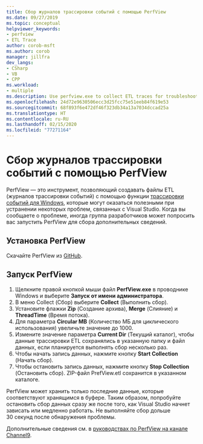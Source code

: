 ```yaml
---
title: Сбор журналов трассировки событий с помощью PerfView
ms.date: 09/27/2019
ms.topic: conceptual
helpviewer_keywords:
- perfview
- ETL Trace
author: corob-msft
ms.author: corob
manager: jillfra
dev_langs:
- CSharp
- VB
- CPP
ms.workload:
- multiple
ms.description: Use perfview.exe to collect ETL traces for troubleshooting issues with Visual Studio
ms.openlocfilehash: 24d72e9630506ecc3d25fcc75e51eeb84f619e53
ms.sourcegitcommit: 68f893f6e472df46f323db34a13a7034dccad25a
ms.translationtype: HT
ms.contentlocale: ru-RU
ms.lasthandoff: 02/15/2020
ms.locfileid: "77271164"
---
```

# <a name="collect-an-etl-trace-with-perfview"></a>Сбор журналов трассировки событий с помощью PerfView

PerfView — это инструмент, позволяющий создавать файлы ETL (журналов трассировки событий) с помощью функции [трассировки событий для Windows](/windows/desktop/ETW/event-tracing-portal), которые могут оказаться полезными при устранении некоторых проблем, связанных с Visual Studio. Когда вы сообщаете о проблеме, иногда группа разработчиков может попросить вас запустить PerfView для сбора дополнительных сведений.

## <a name="install-perfview"></a>Установка PerfView

Скачайте PerfView из [GitHub](https://github.com/Microsoft/perfview/blob/master/documentation/Downloading.md).

## <a name="run-perfview"></a>Запуск PerfView

1. Щелкните правой кнопкой мыши файл **PerfView.exe** в проводнике Windows и выберите **Запуск от имени администратора**.
1. В меню Collect (Сбор) выберите **Collect** (Выполнить сбор).
1. Установите флажки **Zip** (Создание архива), **Merge** (Слияние) и **ThreadTime** (Время потока).
1. Для параметра **Circular MB** (Количество МБ для циклического использования) увеличьте значение до 1000.
1. Измените значение параметра **Current Dir** (Текущий каталог), чтобы данные трассировки ETL сохранялись в указанную папку и файл данных, если планируется выполнять сбор несколько раз.
1. Чтобы начать запись данных, нажмите кнопку **Start Collection** (Начать сбор).
1. Чтобы остановить запись данных, нажмите кнопку **Stop Collection** (Остановить сбор). ZIP-файл PrefView.etl сохранится в указанном каталоге.

PerfView может хранить только последние данные, которые соответствуют хранящимся в буфере. Таким образом, попробуйте остановить сбор данных сразу же после того, как Visual Studio начнет зависать или медленно работать. Не выполняйте сбор дольше 30 секунд после обнаружения проблемы.

Дополнительные сведения см. в [руководствах по PerfView на канале Channel9](https://channel9.msdn.com/Series/PerfView-Tutorial/PerfView-Tutorial-1-Collecting-data-with-the-Run-command).
